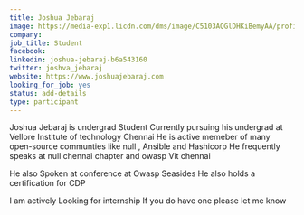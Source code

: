 ```yaml
---
title: Joshua Jebaraj
image: https://media-exp1.licdn.com/dms/image/C5103AQGlDHKiBemyAA/profile-displayphoto-shrink_800_800/0?e=1596672000&v=beta&t=Q6JN_VGCJLTpLUnk_bD7UkVmcy5KVOn6vtDFkq_VvMs
company: 
job_title: Student
facebook:
linkedin: joshua-jebaraj-b6a543160
twitter: joshva_jebaraj
website: https://www.joshuajebaraj.com
looking_for_job: yes
status: add-details
type: participant
---
```


Joshua Jebaraj is undergrad Student Currently pursuing his undergrad at Vellore Institute of
technology Chennai He is active memeber of many open-source communties like null ,
Ansible and Hashicorp He frequently speaks at null chennai chapter and owasp Vit chennai

He also Spoken at conference at Owasp Seasides He also holds a certification for CDP

I am actively Looking for internship If you do have one please let me know